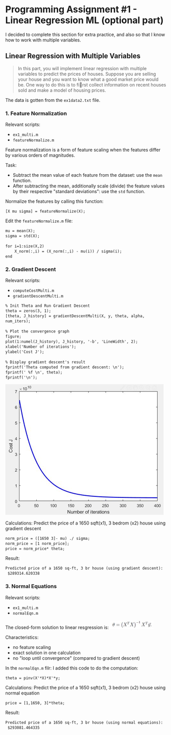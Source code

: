 # Programming Assignment #1 - Linear Regression ML (optional part)
I decided to complete this section for extra practice, and also so that I know how to work with multiple variables.

## Linear Regression with Multiple Variables
> In this part, you will implement linear regression with multiple variables to predict the prices of houses. Suppose you are selling your house and you want to know what a good market price would be. One way to do this is to first collect information on recent houses sold and make a model of housing prices.

The data is gotten from the `ex1data2.txt` file.
### 1. Feature Normalization
Relevant scripts:
- `ex1_multi.m`
- `featureNormalize.m`

Feature normalization is a form of feature scaling when the features differ by various orders of magnitudes.

Task:
- Subtract the mean value of each feature from the dataset: use the `mean` function.
- After subtracting the mean, additionally scale (divide) the feature values
by their respective "standard deviations": use the `std` function.

Normalize the features by calling this function:
```
[X mu sigma] = featureNormalize(X);
```

Edit the `featureNormalize.m` file:
```
mu = mean(X);
sigma = std(X);

for i=1:size(X,2)
    X_norm(:,i) = (X_norm(:,i) - mu(i)) / sigma(i);
end
```

### 2. Gradient Descent
Relevant scripts:
- `computeCostMulti.m`
- `gradientDescentMulti.m`

```
% Init Theta and Run Gradient Descent 
theta = zeros(3, 1);
[theta, J_history] = gradientDescentMulti(X, y, theta, alpha, num_iters);

% Plot the convergence graph
figure;
plot(1:numel(J_history), J_history, '-b', 'LineWidth', 2);
xlabel('Number of iterations');
ylabel('Cost J');

% Display gradient descent's result
fprintf('Theta computed from gradient descent: \n');
fprintf(' %f \n', theta);
fprintf('\n');
```

![photo](1_gradient_descent_convergence.JPG)


Calculations:
Predict the price of a 1650 sqft(x1), 3 bedrom (x2) house using gradient descent
```
norm_price = ([1650 3]- mu) ./ sigma;
norm_price = [1 norm_price];
price = norm_price* theta;
```

Result:
```
Predicted price of a 1650 sq-ft, 3 br house (using gradient descent):
 $289314.620338
 ```

### 3. Normal Equations
Relevant scripts:
- `ex1_multi.m`
- `normalEqn.m`

The closed-form solution to linear resgression is: ![photo](2_closedform_equation.JPG)

Characteristics:
- no feature scaling
- exact solution in one calculation
- no "loop until convergence" (compared to gradient descent)

In the `normalEqn.m` filr:
I added this code to do the computation:
```
theta = pinv(X'*X)*X'*y;
```

Calculations:
Predict the price of a 1650 sqft(x1), 3 bedrom (x2) house using normal equation
```
price = [1,1650, 3]*theta;
```

Result:
```
Predicted price of a 1650 sq-ft, 3 br house (using normal equations):
 $293081.464335
 ```

